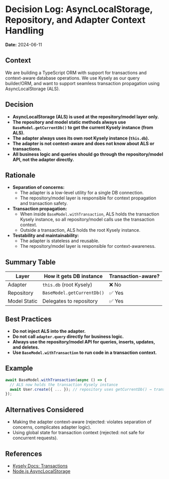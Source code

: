 # Decision Log: AsyncLocalStorage, Repository, and Adapter Context Handling

**Date:** 2024-06-11

## Context

We are building a TypeScript ORM with support for transactions and context-aware database operations. We use Kysely as our query builder/ORM, and want to support seamless transaction propagation using AsyncLocalStorage (ALS).

## Decision

- **AsyncLocalStorage (ALS) is used at the repository/model layer only.**
- **The repository and model static methods always use `BaseModel.getCurrentDb()` to get the current Kysely instance (from ALS).**
- **The adapter always uses its own root Kysely instance (`this.db`).**
- **The adapter is not context-aware and does not know about ALS or transactions.**
- **All business logic and queries should go through the repository/model API, not the adapter directly.**

## Rationale

- **Separation of concerns:**
  - The adapter is a low-level utility for a single DB connection.
  - The repository/model layer is responsible for context propagation and transaction safety.
- **Transaction propagation:**
  - When inside `BaseModel.withTransaction`, ALS holds the transaction Kysely instance, so all repository/model calls use the transaction context.
  - Outside a transaction, ALS holds the root Kysely instance.
- **Testability and maintainability:**
  - The adapter is stateless and reusable.
  - The repository/model layer is responsible for context-awareness.

## Summary Table

| Layer        | How it gets DB instance    | Transaction-aware? |
| ------------ | -------------------------- | ------------------ |
| Adapter      | `this.db` (root Kysely)    | ❌ No              |
| Repository   | `BaseModel.getCurrentDb()` | ✅ Yes             |
| Model Static | Delegates to repository    | ✅ Yes             |

## Best Practices

- **Do not inject ALS into the adapter.**
- **Do not call `adapter.query` directly for business logic.**
- **Always use the repository/model API for queries, inserts, updates, and deletes.**
- **Use `BaseModel.withTransaction` to run code in a transaction context.**

## Example

```ts
await BaseModel.withTransaction(async () => {
  // ALS now holds the transaction Kysely instance
  await User.create({ ... }); // repository uses getCurrentDb() → transaction instance
});
```

## Alternatives Considered

- Making the adapter context-aware (rejected: violates separation of concerns, complicates adapter logic).
- Using global state for transaction context (rejected: not safe for concurrent requests).

## References

- [Kysely Docs: Transactions](https://kysely.dev/docs/recipes/transactions/)
- [Node.js AsyncLocalStorage](https://nodejs.org/api/async_hooks.html#class-asynclocalstorage)
